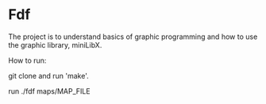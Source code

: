 # Fdf
The project is to understand basics of graphic programming and how to use the graphic library, miniLibX.

How to run:

git clone and run 'make'.

run ./fdf maps/MAP_FILE
